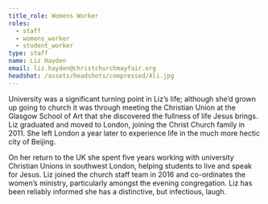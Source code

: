 ```yaml
---
title_role: Womens Worker
roles:
  - staff
  - womens_worker
  - student_worker
type: staff
name: Liz Hayden
email: liz.hayden@christchurchmayfair.org
headshot: /assets/headshots/compressed/Ali.jpg
---
```

University was a significant turning point in Liz’s life; although she’d grown up going to church it was through meeting the Christian Union at the Glasgow School of Art that she discovered the fullness of life Jesus brings. Liz graduated and moved to London, joining the Christ Church family in 2011. She left London a year later to experience life in the much more hectic city of Beijing.

On her return to the UK she spent five years working with university Christian Unions in southwest London, helping students to live and speak for Jesus. Liz joined the church staff team in 2016 and co-ordinates the women’s ministry, particularly amongst the evening congregation. Liz has been reliably informed she has a distinctive, but infectious, laugh. 
